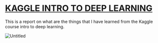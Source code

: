 # [KAGGLE INTRO TO DEEP LEARNING](https://www.kaggle.com/learn/intro-to-deep-learning)

This is a report on what are the things that I have learned from the Kaggle course intro to deep learning.

![Untitled](https://user-images.githubusercontent.com/72177954/132117588-d53b51f1-efe3-49be-8923-d5147ef1fced.png)


